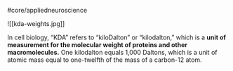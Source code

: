 #core/appliedneuroscience

![[kda-weights.jpg]]

In cell biology, “KDA” refers to “kiloDalton” or “kilodalton,” which is a **unit of measurement for the molecular weight of proteins and other macromolecules.** One kilodalton equals 1,000 Daltons, which is a unit of atomic mass equal to one-twelfth of the mass of a carbon-12 atom.
